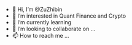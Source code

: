 - 👋 Hi, I’m @ZuZhibin
- 👀 I’m interested in Quant Finance and Crypto 
- 🌱 I’m currently learning 
- 💞️ I’m looking to collaborate on ...
- 📫 How to reach me ...

<!---
ZuZhibin/ZuZhibin is a ✨ special ✨ repository because its `README.md` (this file) appears on your GitHub profile.
You can click the Preview link to take a look at your changes.
--->
